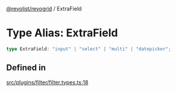 [@revolist/revogrid](README.md) / ExtraField

# Type Alias: ExtraField

```ts
type ExtraField: "input" | "select" | "multi" | "datepicker";
```

## Defined in

[src/plugins/filter/filter.types.ts:18](https://github.com/revolist/revogrid/blob/e4a447d6483665fe275065ba5ef60722f4635503/src/plugins/filter/filter.types.ts#L18)
